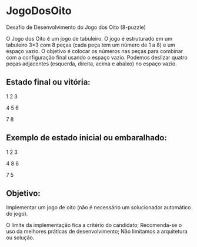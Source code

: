 # JogoDosOito
Desafio de Desenvolvimento do Jogo dos Oito (8-puzzle)

O Jogo dos Oito é um jogo de tabuleiro. O jogo é estruturado em um tabuleiro 3×3 com 8 peças (cada peça tem um número de 1 a 8) e um espaço vazio. O objetivo é colocar os números nas peças para combinar com a configuração final usando o espaço vazio. Podemos deslizar quatro peças adjacentes (esquerda, direita, acima e abaixo) no espaço vazio.

## Estado final ou vitória:

1 2 3

4 5 6

7 8   

## Exemplo de estado inicial ou embaralhado:

1 2 3

4 8 6

7 5   

## Objetivo:

Implementar um jogo de oito (não é necessário um solucionador automático do jogo).

O limite da implementação fica a critério do candidato;
Recomenda-se o uso da melhores práticas de desenvolvimento;
Não limitamos a arquitetura ou solução.
